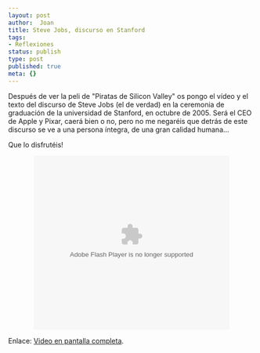 ```yaml
---
layout: post
author:  Joan
title: Steve Jobs, discurso en Stanford
tags:
- Reflexiones
status: publish
type: post
published: true
meta: {}
---
```

Después de ver la peli de "Piratas de Silicon Valley" os pongo el vídeo y el texto del discurso de Steve Jobs (el de verdad) en la ceremonia de graduación de la universidad de Stanford, en octubre de 2005. Será el CEO de Apple y Pixar, caerá bien o no, pero no me negaréis que detrás de este discurso se ve a una persona íntegra, de una gran calidad humana...

Que lo disfrutéis!

<center><embed style="width:400px; height:355px;" id="VideoPlayback" type="application/x-shockwave-flash" src="http://video.google.com/googleplayer.swf?docId=3014637678488153340&hl=es" flashvars=""> </embed></center>

Enlace: <a href="http://video.google.com/videoplay?docid=3014637678488153340&hl=es">Video en pantalla completa</a>.
